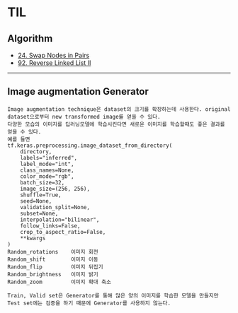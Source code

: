 # TIL

## Algorithm
- [24. Swap Nodes in Pairs](https://github.com/haekyu31/LeetCode/commit/aaa712721df8915161ba02c5d7a5b30edc167d7f)
- [92. Reverse Linked List II](https://github.com/haekyu31/LeetCode/commit/5be2244411fdfa513881a565c09f6f9815eb2955)
---

## Image augmentation Generator
    Image augmentation technique은 dataset의 크기를 확장하는데 사용한다. original dataset으로부터 new transformed image를 얻을 수 있다.
    다양한 모습의 이미지를 딥러닝모델에 학습시킨다면 새로운 이미지를 학습할때도 좋은 결과를 얻을 수 있다.
    예를 들면
    tf.keras.preprocessing.image_dataset_from_directory(
        directory,
        labels="inferred",
        label_mode="int",
        class_names=None,
        color_mode="rgb",
        batch_size=32,
        image_size=(256, 256),
        shuffle=True,
        seed=None,
        validation_split=None,
        subset=None,
        interpolation="bilinear",
        follow_links=False,
        crop_to_aspect_ratio=False,
        **kwargs
    )
    Random_rotations    이미지 회전
    Random_shift        이미지 이동
    Random_flip         이미지 뒤집기   
    Random_brightness   이미지 밝기
    Random_zoom         이미지 확대 축소 

    Train, Valid set은 Generator를 통해 많은 양의 이미지를 학습한 모델을 만들지만
    Test set에는 검증을 하기 때문에 Generator를 사용하지 않는다.



